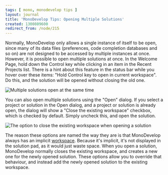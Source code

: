```yaml
---
tags: [ mono, monodevelop tips ]
layout: journal
title: 'MonoDevelop Tips: Opening Multiple Solutions'
created: 1300809600
redirect_from: /node/215
---
```

Normally, MonoDevelop only allows a single instance of itself to be open, since
many of its data files (preferences, code completion databases and so on) are
not designed to be accessed by multiple instances at once. However, it is
possible to open multiple solutions at once. In the Welcome Page, hold down the
Control key while clicking in an item in the Recent Projects list. There is a
hint about this feature in the status bar while you hover over these items:
"Hold Control key to open in current workspace". Do this, and the solution will
be opened without closing the old one.<!--break-->

![Multiple solutions open at the same
time](/files/images/md-tips/multiple-solutions-open.png)

You can also open multiple solutions using the "Open" dialog. If you select a
project or solution in the Open dialog, and a project or solution is already
open, the dialog will show a "Close the existing workspace" checkbox, which is
checked by default. Simply uncheck this, and open the solution.

![The option to close the existing workspace when opening a
solution](/files/images/md-tips/open-close-current-workspace.png)

The reason these options are named the way they are is that MonoDevelop always
has an implicit
[workspace](/journal/2011/03/monodevelop_tips_grouping_related_solutions_workspaces).
Because it's implicit, it's not displayed in the solution pad, as it would just
waste space. When you open a solution, MonoDevelop normally closes the existing
workspace, and creates a new one for the newly opened solution. These options
allow you to override that behaviour, and instead add the newly opened solution
to the existing workspace.


